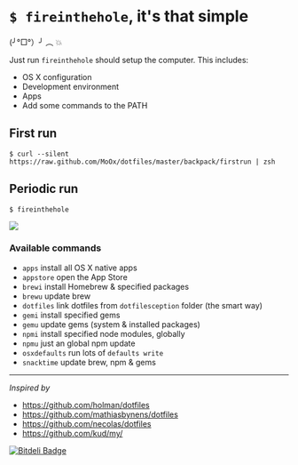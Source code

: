 # `$ fireinthehole`, it's that simple

<img alt="" align="right" src="https://raw.github.com/MoOx/dotfiles/master/backpack/i/kabooya.gif" />

(╯°□°）╯ ︵ 💥

Just run `fireinthehole` should setup the computer.
This includes:

- OS X configuration
- Development environment
- Apps
- Add some commands to the PATH

## First run

```
$ curl --silent https://raw.github.com/MoOx/dotfiles/master/backpack/firstrun | zsh
```

## Periodic run

```
$ fireinthehole
```

<img align="middle" src="https://raw.github.com/MoOx/dotfiles/master/backpack/i/fireinthehole.png" />

### Available commands

- `apps` install all OS X native apps
- `appstore` open the App Store
- `brewi` install Homebrew & specified packages
- `brewu` update brew
- `dotfiles` link dotfiles from `dotfilesception` folder (the smart way)
- `gemi` install specified gems
- `gemu` update gems (system & installed packages)
- `npmi` install specified node modules, globally
- `npmu` just an global npm update
- `osxdefaults` run lots of `defaults write`
- `snacktime` update brew, npm & gems

---

_Inspired by_

- https://github.com/holman/dotfiles
- https://github.com/mathiasbynens/dotfiles
- https://github.com/necolas/dotfiles
- https://github.com/kud/my/


[![Bitdeli Badge](https://d2weczhvl823v0.cloudfront.net/MoOx/dotfiles/trend.png)](https://bitdeli.com/free "Bitdeli Badge")

